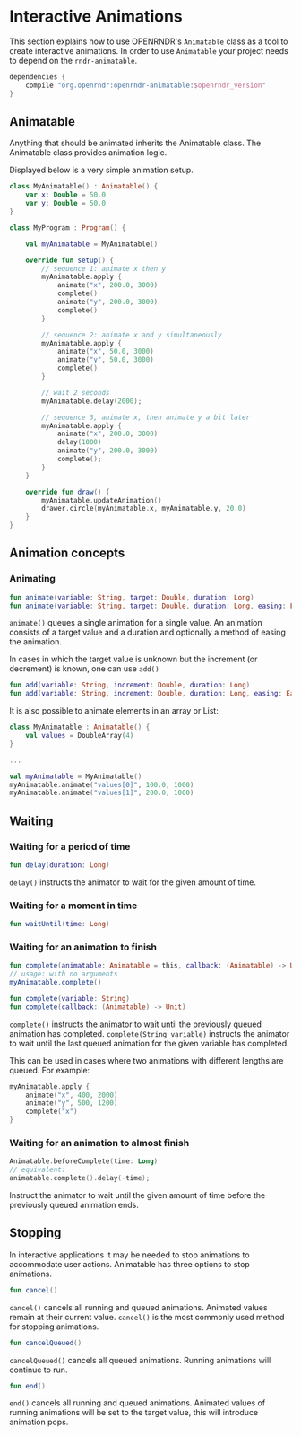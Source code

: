 # Interactive Animations

This section explains how to use OPENRNDR's `Animatable` class as a tool to create interactive animations.
In order to use `Animatable` your project needs to depend on the `rndr-animatable`.

```gradle
dependencies {
    compile "org.openrndr:openrndr-animatable:$openrndr_version"
}
```

## Animatable

Anything that should be animated inherits the Animatable class. The Animatable class provides animation logic.

Displayed below is a very simple animation setup.

```kotlin
class MyAnimatable() : Animatable() {
    var x: Double = 50.0
    var y: Double = 50.0
}

class MyProgram : Program() {

    val myAnimatable = MyAnimatable()

    override fun setup() {
        // sequence 1: animate x then y
        myAnimatable.apply {
            animate("x", 200.0, 3000)
            complete()
            animate("y", 200.0, 3000)
            complete()
        }

        // sequence 2: animate x and y simultaneously
        myAnimatable.apply {
            animate("x", 50.0, 3000)
            animate("y", 50.0, 3000)
            complete()
        }

        // wait 2 seconds
        myAnimatable.delay(2000);

        // sequence 3, animate x, then animate y a bit later
        myAnimatable.apply {
            animate("x", 200.0, 3000)
            delay(1000)
            animate("y", 200.0, 3000)
            complete();
        }
    }

    override fun draw() {
        myAnimatable.updateAnimation()
        drawer.circle(myAnimatable.x, myAnimatable.y, 20.0)
    }
}
```

## Animation concepts

### Animating

```kotlin
fun animate(variable: String, target: Double, duration: Long)
fun animate(variable: String, target: Double, duration: Long, easing: Easing)
```

`animate()` queues a single animation for a single value. An animation consists of a target value and a duration and optionally a method of easing the animation.

In cases in which the target value is unknown but the increment (or decrement) is known, one can use `add()`

```kotlin
fun add(variable: String, increment: Double, duration: Long)
fun add(variable: String, increment: Double, duration: Long, easing: Easing)
```

It is also possible to animate elements in an array or List:

```kotlin
class MyAnimatable : Animatable() {
    val values = DoubleArray(4)
}

...

val myAnimatable = MyAnimatable()
myAnimatable.animate("values[0]", 100.0, 1000)
myAnimatable.animate("values[1]", 200.0, 1000)

```


## Waiting

### Waiting for a period of time

```kotlin
fun delay(duration: Long)
```

`delay()` instructs the animator to wait for the given amount of time.

### Waiting for a moment in time

```kotlin
fun waitUntil(time: Long)
```

### Waiting for an animation to finish

```kotlin
fun complete(animatable: Animatable = this, callback: (Animatable) -> Unit = null)
// usage: with no arguments
myAnimatable.complete()

fun complete(variable: String)
fun complete(callback: (Animatable) -> Unit)
```

`complete()` instructs the animator to wait until the previously queued animation has completed.
`complete(String variable)` instructs the animator to wait until the last queued animation for the given variable has completed.

This can be used in cases where two animations with different lengths are queued. For example:

```kotlin
myAnimatable.apply {
    animate("x", 400, 2000)
    animate("y", 500, 1200)
    complete("x")
}
```

### Waiting for an animation to almost finish

```kotlin
Animatable.beforeComplete(time: Long)
// equivalent:
animatable.complete().delay(-time);
```
Instruct the animator to wait until the given amount of time before the previously queued animation ends.

## Stopping

In interactive applications it may be needed to stop animations to accommodate user actions. Animatable has three options to stop animations.

```kotlin
fun cancel()
```

`cancel()` cancels all running and queued animations. Animated values remain at their current value. `cancel()` is the most commonly used method for stopping animations.

```kotlin
fun cancelQueued()
```

`cancelQueued()` cancels all queued animations. Running animations will continue to run.

```kotlin
fun end()
```

`end()` cancels all running and queued animations. Animated values of running animations will be set to the target value, this will introduce animation pops.
